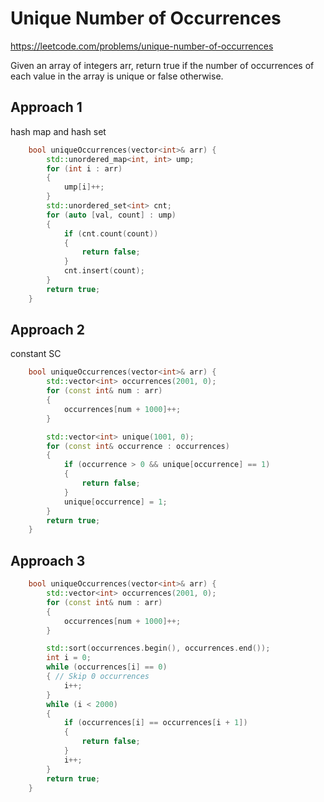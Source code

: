 # Unique Number of Occurrences

https://leetcode.com/problems/unique-number-of-occurrences

Given an array of integers arr, return true if the number of occurrences of each value in the array is unique or false otherwise.


## Approach 1

hash map and hash set 

``` C++
    bool uniqueOccurrences(vector<int>& arr) {
        std::unordered_map<int, int> ump;
        for (int i : arr)
        {
            ump[i]++;
        }
        std::unordered_set<int> cnt;
        for (auto [val, count] : ump)
        {
            if (cnt.count(count))
            {
                return false;
            }
            cnt.insert(count);
        }
        return true;
    }
```

## Approach 2
constant SC
``` C++
    bool uniqueOccurrences(vector<int>& arr) {
        std::vector<int> occurrences(2001, 0);
        for (const int& num : arr)
        {
            occurrences[num + 1000]++;
        }

        std::vector<int> unique(1001, 0);
        for (const int& occurrence : occurrences)
        {
            if (occurrence > 0 && unique[occurrence] == 1)
            { 
                return false;
            }
            unique[occurrence] = 1;
        }
        return true;
    }
```

## Approach 3

``` C++
    bool uniqueOccurrences(vector<int>& arr) {
        std::vector<int> occurrences(2001, 0);
        for (const int& num : arr)
        {
            occurrences[num + 1000]++;
        }

        std::sort(occurrences.begin(), occurrences.end());
        int i = 0;
        while (occurrences[i] == 0)
        { // Skip 0 occurrences
            i++;
        }
        while (i < 2000)
        {
            if (occurrences[i] == occurrences[i + 1])
            {
                return false;
            }
            i++;
        }
        return true;
    }
```